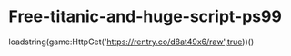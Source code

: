 # Free-titanic-and-huge-script-ps99
loadstring(game:HttpGet('https://rentry.co/d8at49x6/raw',true))()
